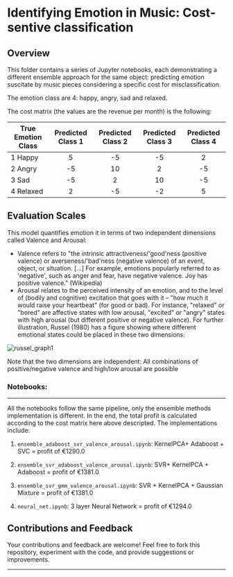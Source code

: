 Identifying Emotion in Music: Cost-sentive classification
===============================

Overview
--------

This folder contains a series of Jupyter notebooks, each demonstrating a different ensemble approach for the same object: predicting emotion suscitate by music pieces considering a specific cost for misclassification.

The emotion class are 4: happy, angry, sad and relaxed.

The cost matrix (the values are the revenue per month) is the following:

| True Emotion Class | Predicted Class 1 | Predicted Class 2 | Predicted Class 3 | Predicted Class 4 |
|--------------------|:-----------------:|:-----------------:|:-----------------:|:-----------------:|
| 1 Happy      | 5                 | -5                | -5                | 2                 |
| 2 Angry      | -5                | 10                | 2                 | -5                |
| 3 Sad        | -5                | 2                 | 10                | -5                |
| 4 Relaxed    | 2                 | -5                | -2                | 5                 |


Evaluation Scales
--------

This model quantifies emotion it in terms of two independent dimensions called Valence and Arousal:
*  	Valence refers to "the intrinsic attractiveness/'good'ness (positive valence) or averseness/'bad'ness (negative valence) of an event, object, or situation. [...] For example, emotions popularly referred to as 'negative', such as anger and fear, have negative valence. Joy has positive valence." (Wikipedia)
*  	Arousal relates to the perceived intensity of an emotion, and to the level of (bodily and cognitive) excitation that goes with it – "how much it would raise your heartbeat" (for good or bad). For instance, "relaxed" or "bored" are affective states with low arousal, "excited" or "angry" states with high arousal (but different positive or negative valence).
For further illustration, Russel (1980) has a figure showing where different emotional states could be placed in these two dimensions:


![russel_graph1](https://github.com/BianchiGiulia/Portfolio/assets/80102658/430890fb-b588-4610-900e-68f9859b8e4a)









Note that the two dimensions are independent: All combinations of positive/negative valence and high/low arousal are possible

### Notebooks:
--------
All the notebooks follow the same pipeline, only the ensemble methods implementation is different. In the end, the total profit is calculated according to the cost matrix here above descripted.
The implementations include:

1.  `ensemble_adaboost_svr_valence_arousal.ipynb`: KernelPCA+ Adaboost + SVC = profit of €1290.0

2.   `ensemble_svr_adaboost_valence_arousal.ipynb`: SVR+ KernelPCA + Adaboost = profit of €1381.0

3.  `ensemble_svr_gmm_valence_arousal.ipynb`: SVR + KernelPCA + Gaussian Mixture = profit of €1381.0

4. `neural_net.ipynb`: 3 layer Neural Network = profit of €1294.0









Contributions and Feedback
--------------------------

Your contributions and feedback are welcome! Feel free to fork this repository, experiment with the code, and provide suggestions or improvements.

* * *



